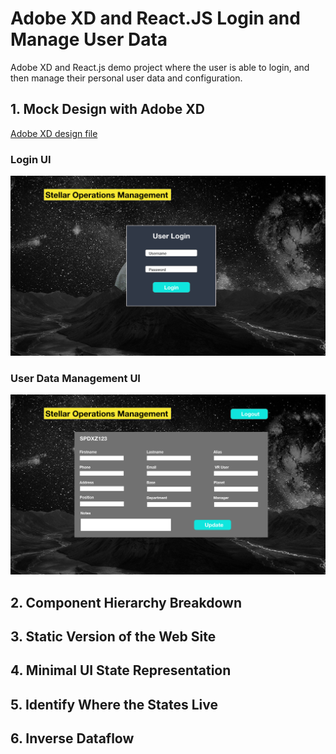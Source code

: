 # Adobe XD and React.JS Login and Manage User Data
Adobe XD and React.js demo project where the user is able to login, and then manage their personal user data and configuration.

## 1. Mock Design with Adobe XD

[Adobe XD design file](https://github.com/samniem/login-and-manage-user-data/blob/main/design/Stellar%20Operations%20Management.xd)

### Login UI
![LoginUI](https://github.com/samniem/login-and-manage-user-data/blob/main/design/design1.png)

### User Data Management UI

![UseDataManagement](https://github.com/samniem/login-and-manage-user-data/blob/main/design/design2.png)

## 2. Component Hierarchy Breakdown

## 3. Static Version of the Web Site

## 4. Minimal UI State Representation

## 5. Identify Where the States Live

## 6. Inverse Dataflow
